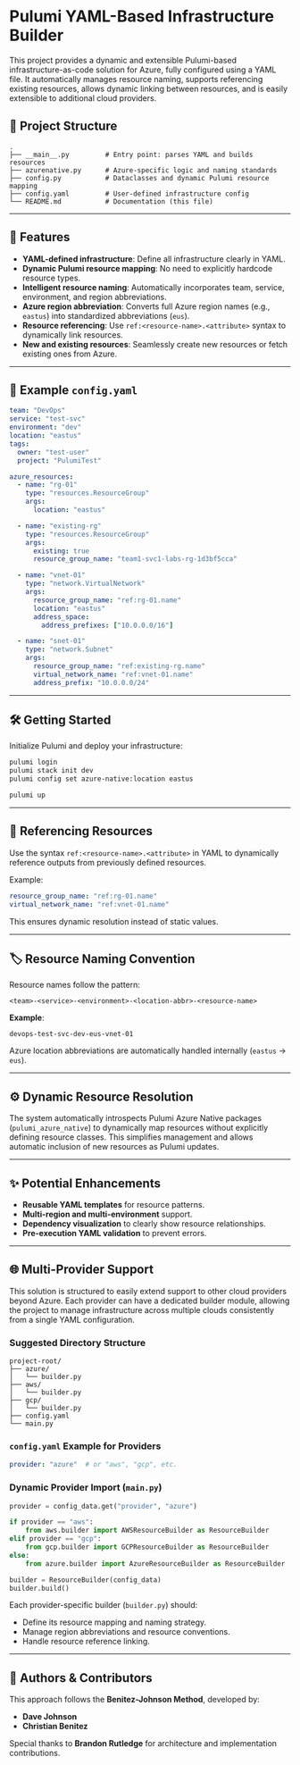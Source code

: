 # Pulumi YAML-Based Infrastructure Builder

This project provides a dynamic and extensible Pulumi-based infrastructure-as-code solution for Azure, fully configured using a YAML file. It automatically manages resource naming, supports referencing existing resources, allows dynamic linking between resources, and is easily extensible to additional cloud providers.

## 📂 Project Structure

```
.
├── __main__.py         # Entry point: parses YAML and builds resources
├── azurenative.py      # Azure-specific logic and naming standards
├── config.py           # Dataclasses and dynamic Pulumi resource mapping
├── config.yaml         # User-defined infrastructure config
└── README.md           # Documentation (this file)
```

---

## 🚀 Features

- **YAML-defined infrastructure**: Define all infrastructure clearly in YAML.
- **Dynamic Pulumi resource mapping**: No need to explicitly hardcode resource types.
- **Intelligent resource naming**: Automatically incorporates team, service, environment, and region abbreviations.
- **Azure region abbreviation**: Converts full Azure region names (e.g., `eastus`) into standardized abbreviations (`eus`).
- **Resource referencing**: Use `ref:<resource-name>.<attribute>` syntax to dynamically link resources.
- **New and existing resources**: Seamlessly create new resources or fetch existing ones from Azure.

---

## 📄 Example `config.yaml`

```yaml
team: "DevOps"
service: "test-svc"
environment: "dev"
location: "eastus"
tags:
  owner: "test-user"
  project: "PulumiTest"

azure_resources:
  - name: "rg-01"
    type: "resources.ResourceGroup"
    args:
      location: "eastus"

  - name: "existing-rg"
    type: "resources.ResourceGroup"
    args:
      existing: true
      resource_group_name: "team1-svc1-labs-rg-1d3bf5cca"

  - name: "vnet-01"
    type: "network.VirtualNetwork"
    args:
      resource_group_name: "ref:rg-01.name"
      location: "eastus"
      address_space:
        address_prefixes: ["10.0.0.0/16"]

  - name: "snet-01"
    type: "network.Subnet"
    args:
      resource_group_name: "ref:existing-rg.name"
      virtual_network_name: "ref:vnet-01.name"
      address_prefix: "10.0.0.0/24"
```

---

## 🛠 Getting Started

Initialize Pulumi and deploy your infrastructure:

```bash
pulumi login
pulumi stack init dev
pulumi config set azure-native:location eastus

pulumi up
```

---

## 🔗 Referencing Resources

Use the syntax `ref:<resource-name>.<attribute>` in YAML to dynamically reference outputs from previously defined resources.

Example:

```yaml
resource_group_name: "ref:rg-01.name"
virtual_network_name: "ref:vnet-01.name"
```

This ensures dynamic resolution instead of static values.

---

## 🏷 Resource Naming Convention

Resource names follow the pattern:

```
<team>-<service>-<environment>-<location-abbr>-<resource-name>
```

**Example**:

```
devops-test-svc-dev-eus-vnet-01
```

Azure location abbreviations are automatically handled internally (`eastus` → `eus`).

---

## ⚙️ Dynamic Resource Resolution

The system automatically introspects Pulumi Azure Native packages (`pulumi_azure_native`) to dynamically map resources without explicitly defining resource classes. This simplifies management and allows automatic inclusion of new resources as Pulumi updates.

---

## ✨ Potential Enhancements

- **Reusable YAML templates** for resource patterns.
- **Multi-region and multi-environment** support.
- **Dependency visualization** to clearly show resource relationships.
- **Pre-execution YAML validation** to prevent errors.

---

## 🌐 Multi-Provider Support

This solution is structured to easily extend support to other cloud providers beyond Azure. Each provider can have a dedicated builder module, allowing the project to manage infrastructure across multiple clouds consistently from a single YAML configuration.

### Suggested Directory Structure

```
project-root/
├── azure/
│   └── builder.py
├── aws/
│   └── builder.py
├── gcp/
│   └── builder.py
├── config.yaml
└── main.py
```

### `config.yaml` Example for Providers

```yaml
provider: "azure"  # or "aws", "gcp", etc.
```

### Dynamic Provider Import (`main.py`)

```python
provider = config_data.get("provider", "azure")

if provider == "aws":
    from aws.builder import AWSResourceBuilder as ResourceBuilder
elif provider == "gcp":
    from gcp.builder import GCPResourceBuilder as ResourceBuilder
else:
    from azure.builder import AzureResourceBuilder as ResourceBuilder

builder = ResourceBuilder(config_data)
builder.build()
```

Each provider-specific builder (`builder.py`) should:

- Define its resource mapping and naming strategy.
- Manage region abbreviations and resource conventions.
- Handle resource reference linking.

---

## 👥 Authors & Contributors

This approach follows the **Benitez-Johnson Method**, developed by:

- **Dave Johnson**
- **Christian Benitez**

Special thanks to **Brandon Rutledge** for architecture and implementation contributions.

